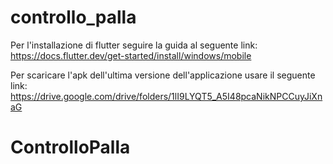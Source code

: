 # controllo_palla

Per l'installazione di flutter seguire la guida al seguente link:
https://docs.flutter.dev/get-started/install/windows/mobile

Per scaricare l'apk dell'ultima versione dell'applicazione usare il seguente link: 
https://drive.google.com/drive/folders/1lI9LYQT5_A5I48pcaNikNPCCuyJiXnaG
 
# ControlloPalla
